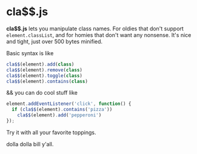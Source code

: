 # cla$$.js

**cla$$.js** lets you manipulate class names. For oldies that don't
support `element.classList`, and for homies that don't want any nonsense.
It's nice and tight, just over 500 bytes minified.

Basic syntax is like

```js
cla$$(element).add(class)
cla$$(element).remove(class)
cla$$(element).toggle(class)
cla$$(element).contains(class)
```

&& you can do cool stuff like

```js
element.addEventListener('click', function() {
  if (cla$$(element).contains('pizza'))
    cla$$(element).add('pepperoni')
});
```

Try it with all your favorite toppings.

dolla dolla bill y'all.
